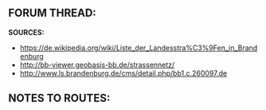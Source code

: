 ﻿**FORUM THREAD:**
- 


**SOURCES:**
- https://de.wikipedia.org/wiki/Liste_der_Landesstra%C3%9Fen_in_Brandenburg
- http://bb-viewer.geobasis-bb.de/strassennetz/
- http://www.ls.brandenburg.de/cms/detail.php/bb1.c.260097.de


**NOTES TO ROUTES:**
-